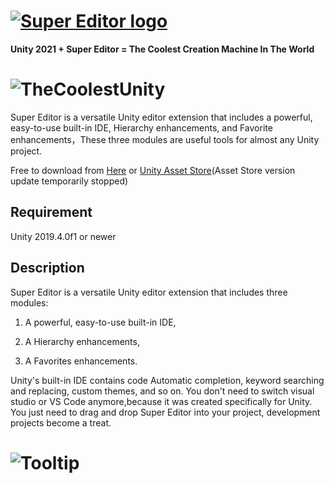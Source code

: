 # [![Super Editor logo][]][assetstore]

**Unity 2021 + Super Editor = The Coolest Creation Machine In The World**
# ![TheCoolestUnity](https://github.com/UnitySuperEditor/SuperEditor/blob/master/Gif%20Tutorials/TheCoolestUnity.gif)

Super Editor is a versatile Unity editor extension that includes a powerful, easy-to-use built-in IDE, Hierarchy enhancements, and Favorite enhancements，These three modules are useful tools for almost any Unity project.

Free to download from 
[Here](https://github.com/UnitySuperEditor/SuperEditor/releases/download/v1.8.2/SuperEditor1.8.2.unitypackage) or
[Unity Asset Store](https://assetstore.unity.com/packages/tools/utilities/super-editor-190349)(Asset Store version update temporarily stopped)

## Requirement

Unity 2019.4.0f1 or newer

## Description

Super Editor is a versatile Unity editor extension that includes three modules: 

1. A powerful, easy-to-use built-in IDE, 

2. A Hierarchy enhancements,

3. A Favorites enhancements.

Unity's built-in IDE contains code Automatic completion, keyword searching and replacing, custom themes, and so on. You don't need to switch visual studio or VS Code anymore,because it was created specifically for Unity. You just need to drag and drop Super Editor into your project, development projects become a treat.
# ![Tooltip](https://github.com/UnitySuperEditor/SuperEditor/blob/master/Gif%20Tutorials/Tooltip.gif)
[Super Editor logo]: https://github.com/UnitySuperEditor/SuperEditor/blob/master/SuperEditorLogo.jpg
[assetstore]: https://assetstore.unity.com/packages/tools/utilities/super-editor-190349

